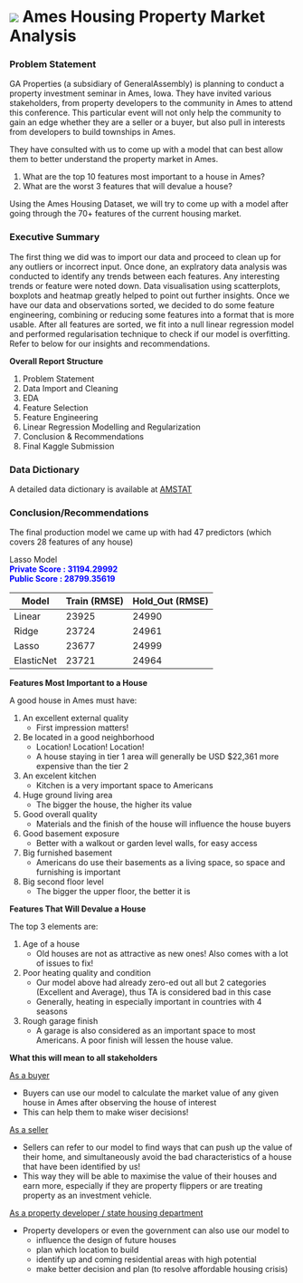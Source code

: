 # ![](https://ga-dash.s3.amazonaws.com/production/assets/logo-9f88ae6c9c3871690e33280fcf557f33.png) Ames Housing Property Market Analysis

### Problem Statement

GA Properties (a subsidiary of GeneralAssembly) is planning to conduct a property investment seminar in Ames, Iowa. They have invited various stakeholders, from property developers to the community in Ames to attend this conference. This particular event will not only help the community to gain an edge whether they are a seller or a buyer, but also pull in interests from developers to build townships in Ames.

They have consulted with us to come up with a model that can best allow them to better understand the property market in Ames.

1. What are the top 10 features most important to a house in Ames?
2. What are the worst 3 features that will devalue a house?

Using the Ames Housing Dataset, we will try to come up with a model after going through the 70+ features of the current housing market.

### Executive Summary

The first thing we did was to import our data and proceed to clean up for any outliers or incorrect input. Once done, an explratory data analysis was conducted to identify any trends between each features. Any interesting trends or feature were noted down. Data visualisation using scatterplots, boxplots and heatmap greatly helped to point out further insights. Once we have our data and observations sorted, we decided to do some feature engineering, combining or reducing some features into a format that is more usable. After all features are sorted, we fit into a null linear regression model and performed regularisation technique to check if our model is overfitting. Refer to below for our insights and recommendations.

**Overall Report Structure**
1. Problem Statement
2. Data Import and Cleaning
3. EDA
4. Feature Selection
5. Feature Engineering
6. Linear Regression Modelling and Regularization
7. Conclusion & Recommendations
8. Final Kaggle Submission

### Data Dictionary

A detailed data dictionary is available at [AMSTAT](http://jse.amstat.org/v19n3/decock/DataDocumentation.txt)

### Conclusion/Recommendations

The final production model we came up with had 47 predictors (which covers 28 features of any house)

Lasso Model  
<span style='color:blue'>**Private Score : 31194.29992**<span>  
**Public Score  : 28799.35619**

| Model      | Train (RMSE) | Hold_Out (RMSE) |
|------------|-------|----------|
| Linear     | 23925 | 24990    |
| Ridge      | 23724 | 24961    |
| Lasso      | 23677 | 24999    |
| ElasticNet | 23721 | 24964    |

**Features Most Important to a House**

A good house in Ames must have:

1. An excellent external quality
    - First impression matters!
2. Be located in a good neighborhood
    - Location! Location! Location!
    - A house staying in tier 1 area will generally be USD $22,361 more expensive than the tier 2
3. An excelent kitchen
   - Kitchen is a very important space to Americans
4. Huge ground living area
   - The bigger the house, the higher its value
5. Good overall quality
   - Materials and the finish of the house will influence the house buyers
6. Good basement exposure
   - Better with a walkout or garden level walls, for easy access
7. Big furnished basement 
   - Americans do use their basements as a living space, so space and furnishing is important
8. Big second floor level
   - The bigger the upper floor, the better it is
   
**Features That Will Devalue a House**

The top 3 elements are:

1. Age of a house
   - Old houses are not as attractive as new ones! Also comes with a lot of issues to fix!
2. Poor heating quality and condition
   - Our model above had already zero-ed out all but 2 categories (Excellent and Average), thus TA is considered bad in this case
   - Generally, heating in especially important in countries with 4 seasons
3. Rough garage finish
   - A garage is also considered as an important space to most Americans. A poor finish will lessen the house value.
   
**What this will mean to all stakeholders**

<u>As a buyer</u>
- Buyers can use our model to calculate the market value of any given house in Ames after observing the house of interest
- This can help them to make wiser decisions!

<u>As a seller</u>
- Sellers can refer to our model to find ways that can push up the value of their home, and simultaneously avoid the bad characteristics of a house that have been identified by us!
- This way they will be able to maximise the value of their houses and earn more, especially if they are property flippers or are treating property as an investment vehicle.

<u>As a property developer / state housing department</u>
- Property developers or even the government can also use our model to 
    - influence the design of future houses
    - plan which location to build
    - identify up and coming residential areas with high potential
    - make better decision and plan (to resolve affordable housing crisis)